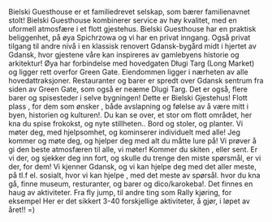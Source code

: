 Bielski Guesthouse er et familiedrevet selskap, som bærer familienavnet stolt! Bielski Guesthouse kombinerer service av høy kvalitet, med en uformell atmosfære i et flott gjestehus. Bielski Guesthouse har en praktisk beliggenhet, på øya Spichrzowa og vi har en privat inngang. Også privat tilgang til andre nivå i en klassisk renovert Gdansk-bygård midt i hjertet av Gdansk, hvor gjestene våre kan inspireres av gamlebyens historie og arkitektur! Øya har forbindelse med hovedgaten Długi Targ (Long Market) og ligger rett overfor Green Gate. Eiendommen ligger i nærheten av alle hovedattraksjoner. Restauranter og barer er spredt over Gdansk sentrum fra siden av Green Gate, som også er neæme Dlugi Targ. Det er også, flere barer og spisesteder i selve bygningen! Dette er Bielski Gjestehus! Flott plass , for dem som ønsker , både avslapning og følelse av å være mitt i byen, historien og kulturen!. Du kan se over, et stor om flott området, her kna du spise frokokst, og nyte stillheten.. Bord og stoler, og planter. Vi møter deg, med hjelpsomhet, og kominserer individuelt med alle! Jeg kommer og møte deg, og hjelper deg med alt du måtte lure på! Vi prøver å gi den beste atmosfæren til alle, vi møter! Kommer du skiten , eller sent. Er vi der, og sjekker deg inn fort, og skulle du trenge den miste spørsmål, er vi der, for dem! Vi kjenner Gdansk, og vi kan hjelpe deg med det aller meste, på tl.f el. sosialt, hvor vi kan hjelpe , med det meste av spørsål. hvor du kna gå, finne museum, resturanter, og barer og dico/karokeba!. Det finnes en haug av aktiviteter. Fra fly jump, til andre ting som Rally kjøring, for eksempel Her er det sikkert 3-40 forskjellige aktiviteter, å gjør, i løpet av året!! =)